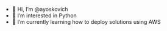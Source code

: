 - 👋 Hi, I’m @ayoskovich
- 👀 I’m interested in Python
- 🌱 I’m currently learning how to deploy solutions using AWS 

<!---
ayoskovich/ayoskovich is a ✨ special ✨ repository because its `README.md` (this file) appears on your GitHub profile.
You can click the Preview link to take a look at your changes.
--->
